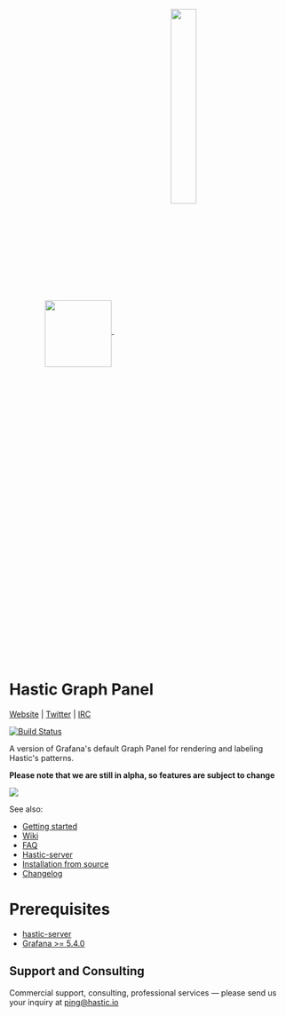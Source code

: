 <p align="center">
  <a href=#hastic-grafana-app>
  <img width="auto" align="middle" height="120px" src="https://github.com/hastic/hastic-grafana-app/blob/master/src/img/hastic_graph.png" />
  <img hspace="50" align="middle" width="30%" height="30%" src="https://github.com/hastic/hastic-grafana-app/blob/master/src/img/hastic_logo.png" />
  </a>
</p>

# Hastic Graph Panel
[Website](https://hastic.io) |
[Twitter](https://twitter.com/hasticio) | 
[IRC](https://webchat.freenode.net/?channels=#hastic)

[![Build Status](https://travis-ci.org/hastic/hastic-grafana-app.svg?branch=master)](https://travis-ci.org/hastic/hastic-grafana-app)

A version of Grafana's default Graph Panel for rendering and labeling Hastic's patterns.

**Please note that we are still in alpha, so features are subject to change**

<img src="https://hastic.io/images/cpu_white.gif" />

See also:
* [Getting started](https://github.com/hastic/hastic-grafana-app/wiki/Getting-started)
* [Wiki](https://github.com/hastic/hastic-grafana-app/wiki)
* [FAQ](https://github.com/hastic/hastic-grafana-app/wiki/FAQ)
* [Hastic-server](https://github.com/hastic/hastic-server)
* [Installation from source](https://github.com/hastic/hastic-grafana-app/wiki/Installation-from-source)
* [Changelog](https://github.com/hastic/hastic-grafana-app/wiki/Changelog)

# Prerequisites

* [hastic-server](https://github.com/hastic/hastic-server)
* [Grafana >= 5.4.0](https://grafana.com/grafana/download)

## Support and Consulting

Commercial support, consulting, professional services — please send us your inquiry at ping@hastic.io
